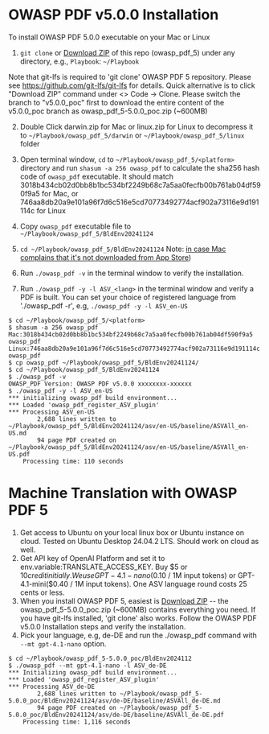 # OWASP PDF v5.0.0 Installation

To install OWASP PDF 5.0.0 executable on your Mac or Linux

1. `git clone` or [Download ZIP](https://github.com/tetsuoseto/AISVS/archive/refs/heads/v5.0.0_poc.zip) of this repo (owasp_pdf_5) under any directory, e.g., `Playbook`: `~/Playbook`

Note that git-lfs is required to 'git clone' OWASP PDF 5 repository. Please see https://github.com/git-lfs/git-lfs for details. Quick alternative is to click "Download ZIP" command under <> Code -> Clone. Please switch the branch to "v5.0.0_poc" first to download the entire content of the v5.0.0_poc branch as owasp_pdf_5-5.0.0_poc.zip (~600MB)

2. Double Click darwin.zip for Mac or linux.zip for Linux to decompress it to `~/Playbook/owasp_pdf_5/darwin` or `~/Playbook/owasp_pdf_5/linux` folder

3. Open terminal window, `cd` to `~/Playbook/owasp_pdf_5/<platform>` directory and run `shasum -a 256 owasp_pdf` to calculate the sha256 hash code of `owasp_pdf` executable. It should match 3018b434cb02d0bb8b1bc534bf2249b68c7a5aa0fecfb00b761ab04df590f9a5 for Mac, or
746aa8db20a9e101a96f7d6c516e5cd70773492774acf902a73116e9d191114c for Linux

4. Copy `owasp_pdf` executable file to `~/Playbook/owasp_pdf_5/BldEnv20241124`

5. `cd ~/Playbook/owasp_pdf_5/BldEnv20241124`
    Note: [in case Mac complains that it's not downloaded from App Store](https://support.apple.com/guide/mac-help/if-an-app-is-not-from-the-mac-app-store-mh40620/11.0/mac/11.0))

6. Run `./owasp_pdf -v` in the terminal window to verify the installation.

7. Run `./owasp_pdf -y -l ASV_<lang>` in the terminal window and verify a PDF is built. You can set your choice of registered language from './owasp_pdf -r', e.g, `./owasp_pdf -y -l ASV_en-US`

```
$ cd ~/Playbook/owasp_pdf_5/<platform>
$ shasum -a 256 owasp_pdf
Mac:3018b434cb02d0bb8b1bc534bf2249b68c7a5aa0fecfb00b761ab04df590f9a5  owasp_pdf
Linux:746aa8db20a9e101a96f7d6c516e5cd70773492774acf902a73116e9d191114c  owasp_pdf
$ cp owasp_pdf ~/Playbook/owasp_pdf_5/BldEnv20241124/
$ cd ~/Playbook/owasp_pdf_5/BldEnv20241124
$ ./owasp_pdf -v
OWASP_PDF Version: OWASP PDF v5.0.0 xxxxxxxx-xxxxxx
$ ./owasp_pdf -y -l ASV_en-US
*** initializing owasp_pdf build environment...
*** Loaded 'owasp_pdf_register_ASV_plugin'
*** Processing ASV_en-US
        2,688 lines written to ~/Playbook/owasp_pdf_5/BldEnv20241124/asv/en-US/baseline/ASVAll_en-US.md
        94 page PDF created on ~/Playbook/owasp_pdf_5/BldEnv20241124/asv/en-US/baseline/ASVAll_en-US.pdf
    Processing time: 110 seconds
```

# Machine Translation with OWASP PDF 5

1. Get access to Ubuntu on your local linux box or Ubuntu instance on cloud. Tested on Ubuntu Desktop 24.04.2 LTS.  Should work on cloud as well.
2. Get API key of OpenAI Platform and set it to env.variable:TRANSLATE_ACCESS_KEY. Buy $5 or $10 credit initially. We use GPT-4.1-nano($0.10 / 1M input tokens) or GPT-4.1-mini($0.40 / 1M input tokens). One ASV language round costs 25 cents or less.
3. When you install OWASP PDF 5, easiest is [Download ZIP](https://github.com/tetsuoseto/owasp_pdf_5/archive/refs/heads/v5.0.0_poc.zip) -- the owasp_pdf_5-5.0.0_poc.zip (~600MB) contains everything you need. If you have git-lfs installed, 'git clone' also works. Follow the OWASP PDF v5.0.0 Installation steps and verify the installation.
4. Pick your language, e.g, de-DE and run the ./owasp_pdf command with `--mt gpt-4.1-nano` option.

```
$ cd ~/Playbook/owasp_pdf_5-5.0.0_poc/BldEnv2024112
$ ./owasp_pdf --mt gpt-4.1-nano -l ASV_de-DE
*** Initializing owasp_pdf build environment...
*** Loaded 'owasp_pdf_register_ASV_plugin'
*** Processing ASV_de-DE
        2,688 lines written to ~/Playbook/owasp_pdf_5-5.0.0_poc/BldEnv20241124/asv/de-DE/baseline/ASVAll_de-DE.md
        94 page PDF created on ~/Playbook/owasp_pdf_5-5.0.0_poc/BldEnv20241124/asv/de-DE/baseline/ASVAll_de-DE.pdf
    Processing time: 1,116 seconds
```
